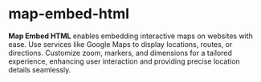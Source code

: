 # map-embed-html
**Map Embed HTML** enables embedding interactive maps on websites with ease. Use services like Google Maps to display locations, routes, or directions. Customize zoom, markers, and dimensions for a tailored experience, enhancing user interaction and providing precise location details seamlessly.

